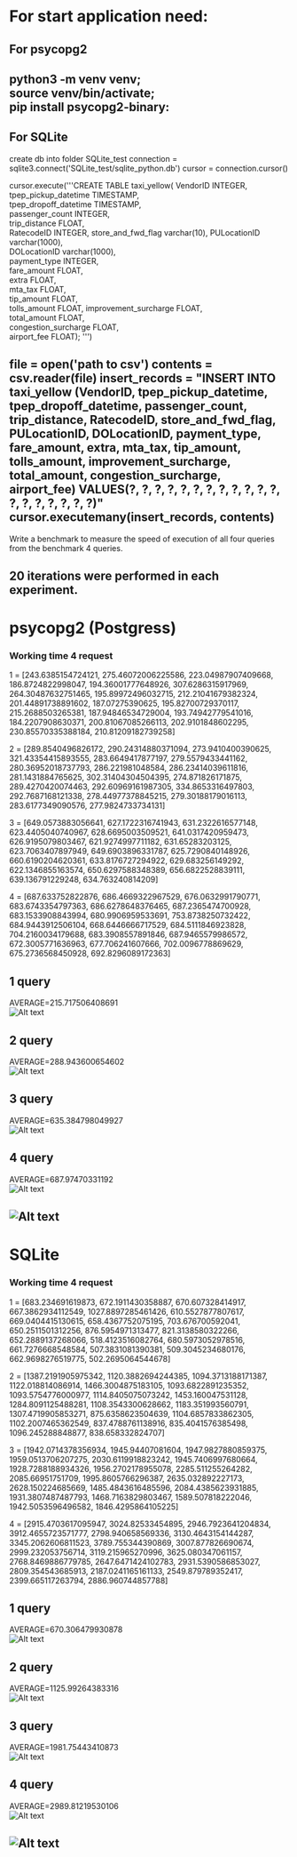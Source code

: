 # For start application need:<br>
  ## For psycopg2<br>
  python3 -m venv venv;<br>
  source venv/bin/activate;<br>
  pip install psycopg2-binary:<br>
---
  ## For SQLite
  create db into folder SQLite_test
  connection = sqlite3.connect('SQLite_test/sqlite_python.db')
  cursor = connection.cursor()

  cursor.execute('''CREATE TABLE taxi_yellow(
          VendorID INTEGER,
          tpep_pickup_datetime TIMESTAMP,                          
          tpep_dropoff_datetime TIMESTAMP,   
          passenger_count INTEGER,                  
          trip_distance FLOAT,  
          RatecodeID INTEGER,
          store_and_fwd_flag varchar(10),
          PULocationID varchar(1000),           
          DOLocationID varchar(1000),                                    
          payment_type INTEGER,                       
          fare_amount FLOAT,                      
          extra FLOAT,                          
          mta_tax FLOAT,   
          tip_amount FLOAT,  
          tolls_amount FLOAT,
          improvement_surcharge FLOAT,                                        
          total_amount FLOAT,                     
          congestion_surcharge FLOAT,            
          airport_fee FLOAT);
          ''')

  file = open('path to csv')
  contents = csv.reader(file)
  insert_records = "INSERT INTO taxi_yellow (VendorID, tpep_pickup_datetime, tpep_dropoff_datetime, passenger_count, trip_distance, RatecodeID, store_and_fwd_flag, PULocationID, DOLocationID, payment_type, fare_amount, extra, mta_tax, tip_amount, tolls_amount, improvement_surcharge, total_amount, congestion_surcharge, airport_fee) VALUES(?, ?, ?, ?, ?, ?, ?, ?, ?, ?, ?, ?, ?, ?, ?, ?, ?, ?, ?)"
  cursor.executemany(insert_records, contents)
---

Write a benchmark to measure the speed of execution of all four queries from the benchmark 4 queries.

20 iterations were performed in each experiment.
---
# psycopg2 (Postgress)

  ### Working time 4 request<br>
  1 =  [243.6385154724121, 275.46072006225586, 223.04987907409668, 186.8724822998047, 194.36001777648926, 307.6286315917969, 264.30487632751465, 195.89972496032715, 212.21041679382324, 201.44891738891602, 187.07275390625, 195.82700729370117, 215.2688503265381, 187.94846534729004, 193.74942779541016, 184.2207908630371, 200.81067085266113, 202.9101848602295, 230.85570335388184, 210.81209182739258] 

  2 =  [289.8540496826172, 290.24314880371094, 273.9410400390625, 321.43354415893555, 283.6649417877197, 279.5579433441162, 280.36952018737793, 286.221981048584, 286.23414039611816, 281.1431884765625, 302.31404304504395, 274.871826171875, 289.4270420074463, 292.60969161987305, 334.8653316497803, 292.7687168121338, 278.44977378845215, 279.30188179016113, 283.6177349090576, 277.9824733734131] 

  3 =  [649.0573883056641, 627.1722316741943, 631.2322616577148, 623.4405040740967, 628.6695003509521, 641.0317420959473, 626.9195079803467, 621.9274997711182, 631.65283203125, 623.7063407897949, 649.6903896331787, 625.7290840148926, 660.6190204620361, 633.8176727294922, 629.683256149292, 622.1346855163574, 650.6297588348389, 656.6822528839111, 639.136791229248, 634.763240814209] 

  4 =  [687.633752822876, 686.4669322967529, 676.0632991790771, 683.6743354797363, 686.6278648376465, 687.2365474700928, 683.1533908843994, 680.9906959533691, 753.8738250732422, 684.9443912506104, 668.6446666717529, 684.5111846923828, 704.2160034179688, 683.3908557891846, 687.9465579986572, 672.3005771636963, 677.706241607666, 702.0096778869629, 675.2736568450928, 692.8296089172363] 


  ## 1 query <br>
  AVERAGE=215.717506408691<br>
  ![Alt text](photo/image2.png)<br>
  ## 2 query <br>
  AVERAGE=288.943600654602 <br>
  ![Alt text](photo/image3.png)<br>
  ## 3 query <br>
  AVERAGE=635.384798049927 <br>
  ![Alt text](photo/image4.png)<br>
  ## 4 query <br>
  AVERAGE=687.97470331192 <br>
  ![Alt text](photo/image5.png)<br>

  ![Alt text](photo/image1.png)<br>
---
# SQLite <br>
  ### Working time 4 request<br>

  1 =  [683.234691619873, 672.1911430358887, 670.607328414917, 667.3862934112549, 1027.8897285461426, 610.5527877807617, 669.0404415130615, 658.4367752075195, 703.676700592041, 650.2511501312256, 876.5954971313477, 821.3138580322266, 652.2889137268066, 518.4123516082764, 680.5973052978516, 661.7276668548584, 507.3831081390381, 509.3045234680176, 662.9698276519775, 502.2695064544678] 

  2 =  [1387.2191905975342, 1120.3882694244385, 1094.3713188171387, 1122.018814086914, 1466.3004875183105, 1093.6822891235352, 1093.5754776000977, 1114.8405075073242, 1453.160047531128, 1284.8091125488281, 1108.3543300628662, 1183.351993560791, 1307.4719905853271, 875.6358623504639, 1104.6857833862305, 1102.2007465362549, 837.4788761138916, 835.4041576385498, 1096.245288848877, 838.658332824707] 

  3 =  [1942.0714378356934, 1945.94407081604, 1947.9827880859375, 1959.0513706207275, 2030.6119918823242, 1945.7406997680664, 1928.7288188934326, 1956.2702178955078, 2285.511255264282, 2085.66951751709, 1995.8605766296387, 2635.032892227173, 2628.150224685669, 1485.4843616485596, 2084.4385623931885, 1931.3807487487793, 1468.7163829803467, 1589.507818222046, 1942.5053596496582, 1846.4295864105225] 

  4 =  [2915.4703617095947, 3024.82533454895, 2946.7923641204834, 3912.4655723571777, 2798.940658569336, 3130.4643154144287, 3345.2062606811523, 3789.755344390869, 3007.877826690674, 2999.232053756714, 3119.215965270996, 3625.080347061157, 2768.8469886779785, 2647.6471424102783, 2931.5390586853027, 2809.354543685913, 2187.0241165161133, 2549.879789352417, 2399.665117263794, 2886.960744857788] 

  ## 1 query <br>
  AVERAGE=670.306479930878<br>
  ![Alt text](photo/image7.png)<br>
  ## 2 query <br>
  AVERAGE=1125.99264383316<br>
  ![Alt text](photo/image8.png)<br>
  ## 3 query <br>
  AVERAGE=1981.75443410873<br>
  ![Alt text](photo/image9.png)<br>
  ## 4 query <br>
  AVERAGE=2989.81219530106<br>
  ![Alt text](photo/image10.png)<br>

  ![Alt text](photo/image6.png)<br>
---